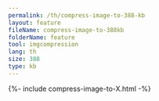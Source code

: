 ```yaml
---
permalink: /th/compress-image-to-388-kb
layout: feature
fileName: compress-image-to-388kb
folderName: feature
tool: imgcompression
lang: th
size: 388
type: kb
---
```


{%- include compress-image-to-X.html -%}
